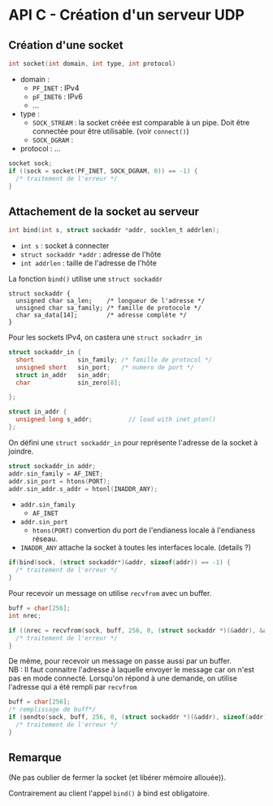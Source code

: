 # API C - Création d'un serveur UDP

## Création d'une socket

```c
int socket(int domain, int type, int protocol)
```

* domain :
  * `PF_INET` : IPv4
  * `pF_INET6` : IPv6
  * ...
* type :
  * `SOCK_STREAM` : la socket créée est comparable à un pipe. Doit être connectée pour être utilisable. (voir `connect()`)
  * `SOCK_DGRAM` : 
* protocol : ...

```c
socket sock;
if ((sock = socket(PF_INET, SOCK_DGRAM, 0)) == -1) {
  /* traitement de l'erreur */
}
```

## Attachement de la socket au serveur
```c
int bind(int s, struct sockaddr *addr, socklen_t addrlen);
```
* `int s` : socket à connecter
* `struct sockaddr *addr` : adresse de l'hôte
* `int addrlen` : taille de l'adresse de l'hôte

La fonction `bind()` utilise une `struct sockaddr`
```
struct sockaddr {
  unsigned char sa_len;    /* longueur de l'adresse */
  unsigned char sa_family; /* famille de protocole */
  char sa_data[14];        /* adresse complète */
}
```

Pour les sockets IPv4, on castera une `struct sockadrr_in`
```c
struct sockaddr_in {
  short            sin_family; /* famille de protocol */
  unsigned short   sin_port;   /* numero de port */
  struct in_addr   sin_addr;
  char             sin_zero[8];

};
```
```c
struct in_addr {
  unsigned long s_addr;          // load with inet_pton()
};
```

On défini une `struct sockaddr_in` pour représente l'adresse de la socket à joindre.

```c
struct sockaddr_in addr;
addr.sin_family = AF_INET;
addr.sin_port = htons(PORT);
addr.sin_addr.s_addr = htonl(INADDR_ANY);
```
* `addr.sin_family`
  * `AF_INET`
* `addr.sin_port`
  * `htons(PORT)` convertion du port de l'endianess locale à l'endianess réseau.
* `INADDR_ANY` attache la socket à toutes les interfaces locale. (details ?)

```c
if(bind(sock, (struct sockaddr*)&addr, sizeof(addr)) == -1) {
  /* traitement de l'erreur */
}
```

Pour recevoir un message on utilise `recvfrom` avec un buffer.
```c
buff = char[256];
int nrec;

if ((nrec = recvfrom(sock, buff, 256, 0, (struct sockaddr *)(&addr), &addr_len)) == -1) {
  /* traitement de l'erreur */
}
```

De même, pour recevoir un message on passe aussi par un buffer.  
NB : Il faut connaitre l'adresse à laquelle envoyer le message car on n'est pas en mode connecté. Lorsqu'on répond à une demande, on utilise l'adresse qui a été rempli par `recvfrom`

```c
buff = char[256];
/* remplissage de buff*/
if (sendto(sock, buff, 256, 0, (struct sockaddr *)(&addr), sizeof(addr)) == -1) {
  /* traitement de l'erreur */
}
```

## Remarque

(Ne pas oublier de fermer la socket (et libérer mémoire allouée)).

Contrairement au client l'appel `bind()` à bind est obligatoire.